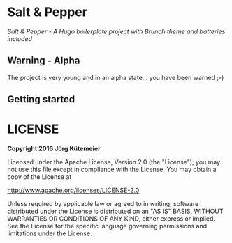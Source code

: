 # Salt & Pepper

*Salt & Pepper - A Hugo boilerplate project with Brunch theme and batteries included*

## Warning - Alpha

The project is very young and in an alpha state... you have been warned ;-)


## Getting started



# LICENSE

**Copyright 2016 Jörg Kütemeier**

Licensed under the Apache License, Version 2.0 (the "License");
you may not use this file except in compliance with the License.
You may obtain a copy of the License at

http://www.apache.org/licenses/LICENSE-2.0

Unless required by applicable law or agreed to in writing, software
distributed under the License is distributed on an "AS IS" BASIS,
WITHOUT WARRANTIES OR CONDITIONS OF ANY KIND, either express or implied.
See the License for the specific language governing permissions and
limitations under the License.
